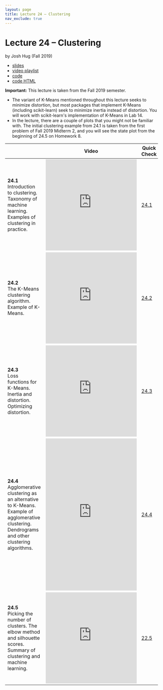 ```yaml
---
layout: page
title: Lecture 24 – Clustering
nav_exclude: true
---
```


# Lecture 24 – Clustering

by Josh Hug (Fall 2019)

- [slides](https://docs.google.com/presentation/d/1RS8Pk-w18wwnvpbsksIL_dZzPGctSBve1B0IiMKPRVk/edit?usp=sharing)
- [video playlist](https://www.youtube.com/playlist?list=PLQCcNQgUcDfp0bZiBZBARyBUi4Ru9gTkK)
- [code](https://data100.datahub.berkeley.edu/hub/user-redirect/git-sync?repo=https://github.com/DS-100/su20&subPath=lecture/lec24/)
- [code HTML](../../resources/assets/lectures/lec24/lec24.html)

**Important:** This lecture is taken from the Fall 2019 semester.
- The variant of K-Means mentioned throughout this lecture seeks to minimize distortion, but most packages that implement K-Means (including scikit-learn) seek to minimize inertia instead of distortion. You will work with scikit-learn's implementation of K-Means in Lab 14.
- In the lecture, there are a couple of plots that you might not be familiar with. The initial clustering example from 24.1 is taken from the first problem of Fall 2019 Midterm 2, and you will see the state plot from the beginning of 24.5 on Homework 8.

<table>
<colgroup>
<col style="width: 25%" />
<col style="width: 25%" />
<col style="width: 25%" />
</colgroup>
<thead>
<tr class="header">
<th></th>
<th>Video</th>
<th>Quick Check</th>
</tr>
</thead>
<tbody>
<tr>
<td><strong>24.1</strong> <br>Introduction to clustering. Taxonomy of machine learning. Examples of clustering in practice.</td>
<td><iframe width="300" height="300" height src="https://youtube.com/embed/5cyJ17HTRkI" frameborder="0" allow="accelerometer; autoplay; encrypted-media; gyroscope; picture-in-picture" allowfullscreen></iframe></td>
<td><a href="https://forms.gle/Ga4aaMvFNd2nuVHx5" target="\_blank">24.1</a></td>
</tr>
<tr>
<td><strong>24.2</strong> <br>The K-Means clustering algorithm. Example of K-Means.</td>
<td><iframe width="300" height="300" height src="https://youtube.com/embed/iylHsVRqnu8" frameborder="0" allow="accelerometer; autoplay; encrypted-media; gyroscope; picture-in-picture" allowfullscreen></iframe></td>
<td><a href="https://forms.gle/WJN6w32HMLvvJJH89" target="\_blank">24.2</a></td>
</tr>
<tr>
<td><strong>24.3</strong> <br>Loss functions for K-Means. Inertia and distortion. Optimizing distortion.</td>
<td><iframe width="300" height="300" height src="https://youtube.com/embed/9xLSe8WQbwU" frameborder="0" allow="accelerometer; autoplay; encrypted-media; gyroscope; picture-in-picture" allowfullscreen></iframe></td>
<td><a href="https://forms.gle/aEUAh3h6qJhFgR436" target="\_blank">24.3</a></td>
</tr>
<tr>
<td><strong>24.4</strong> <br>Agglomerative clustering as an alternative to K-Means. Example of agglomerative clustering. Dendrograms and other clustering algorithms.</td>
<td><iframe width="300" height="500" height src="https://youtube.com/embed/VxIWx9HAN-o" frameborder="0" allow="accelerometer; autoplay; encrypted-media; gyroscope; picture-in-picture" allowfullscreen></iframe></td>
<td><a href="https://forms.gle/GLWvtvYRpuF7wzTN6" target="\_blank">24.4</a></td>
</tr>
<tr>
<td><strong>24.5</strong> <br>Picking the number of clusters. The elbow method and silhouette scores. Summary of clustering and machine learning.</td>
<td><iframe width="300" height="300" height src="https://youtube.com/embed/rPbxQo1Uf78" frameborder="0" allow="accelerometer; autoplay; encrypted-media; gyroscope; picture-in-picture" allowfullscreen></iframe></td>
<td><a href="https://forms.gle/nusQtqHKvpiqTi9R9" target="\_blank">22.5</a></td>
</tr>
